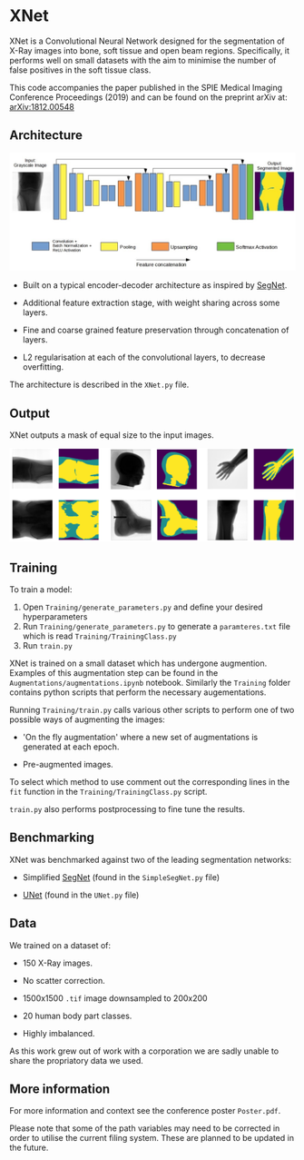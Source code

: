 # XNet

XNet is a Convolutional Neural Network designed for the segmentation
of X-Ray images into bone, soft tissue and open beam
regions. Specifically, it performs well on small datasets with the aim
to minimise the number of false positives in the soft tissue class.

This code accompanies the paper published in the SPIE Medical Imaging Conference Proceedings (2019) and can be found on the preprint arXiv at: [arXiv:1812.00548](https://arxiv.org/abs/1812.00548)

## Architecture

![](./Images/architecture.jpg)

* Built on a typical encoder-decoder architecture as
inspired by [SegNet](http://mi.eng.cam.ac.uk/projects/segnet/).

* Additional feature extraction stage, with weight sharing across some
  layers.

* Fine and coarse grained feature preservation through concatenation
  of layers.

* L2 regularisation at each of the convolutional layers, to decrease overfitting. 

The architecture is described in the ```XNet.py``` file.

## Output

XNet outputs a mask of equal size to the input images.

![](./Images/predictions.png)

## Training

To train a model:

1. Open ```Training/generate_parameters.py``` and define your desired hyperparameters
2. Run ```Training/generate_parameters.py``` to generate a ```paramteres.txt``` file which is read ```Training/TrainingClass.py```
3. Run ```train.py```

XNet is trained on a small dataset which has undergone augmention. Examples of this augmentation step can be found in the
```Augmentations/augmentations.ipynb``` notebook. Similarly the ```Training``` folder contains python scripts that perform the necessary augementations.

Running ```Training/train.py``` calls various other scripts to perform one of two possible ways of augmenting the images:

* 'On the fly augmentation' where a new set of augmentations is generated at each epoch.

* Pre-augmented images.

To select which method to use comment out the corresponding lines in the ```fit``` function in the ```Training/TrainingClass.py``` script.

```train.py``` also performs postprocessing to fine tune the results.

## Benchmarking

XNet was benchmarked against two of the leading segmentation networks:

* Simplified [SegNet](https://arxiv.org/abs/1511.00561) (found in the
  ```SimpleSegNet.py``` file)

* [UNet](https://arxiv.org/abs/1505.04597) (found in the ```UNet.py```
  file)

## Data

We trained on a dataset of:

* 150 X-Ray images.

* No scatter correction.

* 1500x1500 ```.tif``` image downsampled to 200x200

* 20 human body part classes.

* Highly imbalanced.

As this work grew out of work with a corporation we are sadly unable to share the propriatory data we used.

## More information

For more information and context see the conference poster
```Poster.pdf```.

Please note that some of the path variables may need to be corrected in order to utilise the current filing system. These are planned to be updated in the future.